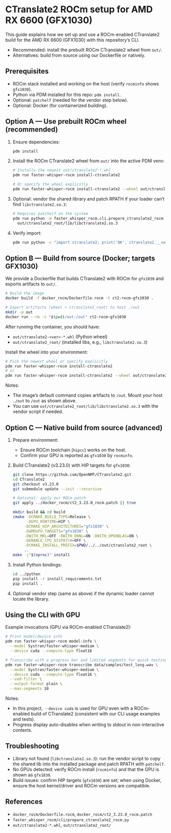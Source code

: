 # CTranslate2 ROCm setup for AMD RX 6600 (GFX1030)

This guide explains how we set up and use a ROCm-enabled CTranslate2 build for the AMD RX 6600 (GFX1030) with this repository’s CLI.

- Recommended: install the prebuilt ROCm CTranslate2 wheel from `out/`.
- Alternatives: build from source using our Dockerfile or natively.

## Prerequisites

- ROCm stack installed and working on the host (verify `rocminfo` shows `gfx1030`).
- Python via PDM installed for this repo: `pdm install`.
- Optional: `patchelf` (needed for the vendor step below).
- Optional: Docker (for containerized building).

## Option A — Use prebuilt ROCm wheel (recommended)

1. Ensure dependencies:

   ```bash
   pdm install
   ```

2. Install the ROCm CTranslate2 wheel from `out/` into the active PDM venv:

   ```bash
   # Installs the newest out/ctranslate2-*.whl
   pdm run faster-whisper-rocm install-ctranslate2

   # Or specify the wheel explicitly
   pdm run faster-whisper-rocm install-ctranslate2 --wheel out/ctranslate2-3.23.0-cp310-cp310-linux_x86_64.whl
   ```

3. Optional: vendor the shared library and patch RPATH if your loader can’t find `libctranslate2.so.3`:

   ```bash
   # Requires patchelf on the system
   pdm run python -m faster_whisper_rocm.cli.prepare_ctranslate2_rocm \
     out/ctranslate2_root/lib/libctranslate2.so.3
   ```

4. Verify import:

   ```bash
   pdm run python -c "import ctranslate2; print('OK', ctranslate2.__version__, 'from', ctranslate2.__file__)"
   ```

## Option B — Build from source (Docker; targets GFX1030)

We provide a Dockerfile that builds CTranslate2 with ROCm for `gfx1030` and exports artifacts to `out/`.

```bash
# Build the image
docker build -f docker_rocm/Dockerfile.rocm -t ct2-rocm-gfx1030 .

# Export artifacts (wheel + ctranslate2_root) to host ./out
mkdir -p out
docker run --rm -v "$(pwd)/out:/out" ct2-rocm-gfx1030
```

After running the container, you should have:

- `out/ctranslate2-<ver>-*.whl` (Python wheel)
- `out/ctranslate2_root/` (installed libs, e.g., `libctranslate2.so.3`)

Install the wheel into your environment:

```bash
# Pick the newest wheel or specify explicitly
pdm run faster-whisper-rocm install-ctranslate2
# or
pdm run faster-whisper-rocm install-ctranslate2 --wheel out/ctranslate2-3.23.0-*.whl
```

Notes:

- The image’s default command copies artifacts to `/out`. Mount your host `./out` to `/out` as shown above.
- You can use `out/ctranslate2_root/lib/libctranslate2.so.3` with the vendor script if needed.

## Option C — Native build from source (advanced)

1. Prepare environment:

   - Ensure ROCm toolchain (`hipcc`) works on the host.
   - Confirm your GPU is reported as `gfx1030` by `rocminfo`.

2. Build CTranslate2 (v3.23.0) with HIP targets for `gfx1030`:

   ```bash
   git clone https://github.com/OpenNMT/CTranslate2.git
   cd CTranslate2
   git checkout v3.23.0
   git submodule update --init --recursive

   # Optional: apply our ROCm patch
   git apply ../docker_rocm/ct2_3.23.0_rocm.patch || true

   mkdir build && cd build
   cmake -DCMAKE_BUILD_TYPE=Release \
         -DGPU_RUNTIME=HIP \
        -DCMAKE_HIP_ARCHITECTURES="gfx1030" \
        -DAMDGPU_TARGETS="gfx1030" \
        -DWITH_MKL=OFF -DWITH_DNNL=ON -DWITH_OPENBLAS=ON \
        -DENABLE_CPU_DISPATCH=OFF \
        -DCMAKE_INSTALL_PREFIX=$PWD/../../out/ctranslate2_root \
        ..
   make -j"$(nproc)" install
   ```

3. Install Python bindings:

   ```bash
   cd ../python
   pip install -r install_requirements.txt
   pip install .
   ```

4. Optional vendor step (same as above) if the dynamic loader cannot locate the library.

## Using the CLI with GPU

Example invocations (GPU via ROCm-enabled CTranslate2):

```bash
# Print model/device info
pdm run faster-whisper-rocm model-info \
  --model Systran/faster-whisper-medium \
  --device cuda --compute-type float16

# Transcribe with a progress bar and limited segments for quick testing
pdm run faster-whisper-rocm transcribe data/samples/test_long.wav \
  --model Systran/faster-whisper-medium \
  --device cuda --compute-type float16 \
  --vad-filter \
  --output-format plain \
  --max-segments 10
```

Notes:

- In this project, `--device cuda` is used for GPU even with a ROCm-enabled build of CTranslate2 (consistent with our CLI usage examples and tests).
- Progress display auto-disables when writing to stdout in non-interactive contexts.

## Troubleshooting

- Library not found (`libctranslate2.so.3`): run the vendor script to copy the shared lib into the installed package and patch RPATH with `patchelf`.
- No GPUs detected: verify ROCm install (`rocminfo`) and that the GPU is shown as `gfx1030`.
- Build issues: confirm HIP targets (`gfx1030`) are set; when using Docker, ensure the host kernel/driver and ROCm versions are compatible.

## References

- `docker_rocm/Dockerfile.rocm`, `docker_rocm/ct2_3.23.0_rocm.patch`
- `faster_whisper_rocm/cli/prepare_ctranslate2_rocm.py`
- `out/ctranslate2-*.whl`, `out/ctranslate2_root/`
